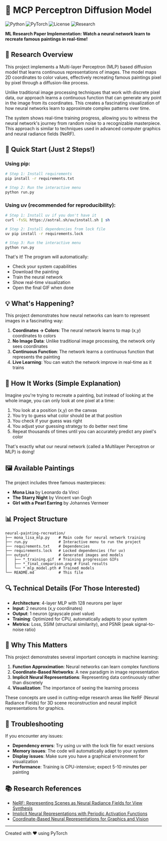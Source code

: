 # 🎨 MCP Perceptron Diffusion Model

![Python](https://img.shields.io/badge/Python-3.8+-blue.svg)
![PyTorch](https://img.shields.io/badge/PyTorch-2.1+-red.svg)
![License](https://img.shields.io/badge/License-MIT-yellow.svg)
![Research](https://img.shields.io/badge/Research-Implementation-brightgreen.svg)

**ML Research Paper Implementation: Watch a neural network learn to recreate famous paintings in real-time!**

## 📑 Research Overview

This project implements a Multi-layer Perceptron (MLP) based diffusion model that learns continuous representations of images. The model maps 2D coordinates to color values, effectively recreating famous paintings pixel by pixel through a diffusion-like process.

Unlike traditional image processing techniques that work with discrete pixel data, our approach learns a continuous function that can generate any point in the image from its coordinates. This creates a fascinating visualization of how neural networks learn to approximate complex patterns over time.

The system shows real-time training progress, allowing you to witness the neural network's journey from random noise to a recognizable masterpiece. This approach is similar to techniques used in advanced computer graphics and neural radiance fields (NeRF).

## 🚀 Quick Start (Just 2 Steps!)

### Using pip:
```bash
# Step 1: Install requirements
pip install -r requirements.txt

# Step 2: Run the interactive menu
python run.py
```

### Using uv (recommended for reproducibility):
```bash
# Step 1: Install uv if you don't have it
curl -fsSL https://astral.sh/uv/install.sh | sh

# Step 2: Install dependencies from lock file
uv pip install -r requirements.lock

# Step 3: Run the interactive menu
python run.py
```

That's it! The program will automatically:
- Check your system capabilities
- Download the painting
- Train the neural network
- Show real-time visualization
- Open the final GIF when done

## 💡 What's Happening?

This project demonstrates how neural networks can learn to represent images in a fascinating way:

1. **Coordinates → Colors**: The neural network learns to map (x,y) coordinates to colors
2. **No Image Data**: Unlike traditional image processing, the network only sees coordinates
3. **Continuous Function**: The network learns a continuous function that represents the painting
4. **Live Learning**: You can watch the network improve in real-time as it trains

## 🧠 How It Works (Simple Explanation)

Imagine you're trying to recreate a painting, but instead of looking at the whole image, you can only look at one pixel at a time:

1. You look at a position (x,y) on the canvas
2. You try to guess what color should be at that position
3. You check if your guess was right
4. You adjust your guessing strategy to do better next time
5. Repeat thousands of times until you can accurately predict any pixel's color

That's exactly what our neural network (called a Multilayer Perceptron or MLP) is doing!

## 🖼️ Available Paintings

The project includes three famous masterpieces:

- **Mona Lisa** by Leonardo da Vinci
- **The Starry Night** by Vincent van Gogh
- **Girl with a Pearl Earring** by Johannes Vermeer

## 📊 Project Structure

```
neural-painting-recreation/
├── mona_lisa_mlp.py    # Main code for neural network training
├── run.py              # Interactive menu to run the project
├── requirements.txt    # Dependencies
├── requirements.lock   # Locked dependencies (for uv)
├── output/             # Generated images and models
│   ├── *_training.gif  # Training progression GIFs
│   ├── *_final_comparison.png # Final results
│   └── *_mlp_model.pth # Trained models
└── README.md           # This file
```

## 🔍 Technical Details (For Those Interested)

- **Architecture**: 4-layer MLP with 128 neurons per layer
- **Input**: 2 neurons (x,y coordinates)
- **Output**: 1 neuron (grayscale pixel value)
- **Training**: Optimized for CPU, automatically adapts to your system
- **Metrics**: Loss, SSIM (structural similarity), and PSNR (peak signal-to-noise ratio)

## 📝 Why This Matters

This project demonstrates several important concepts in machine learning:

1. **Function Approximation**: Neural networks can learn complex functions
2. **Coordinate-Based Networks**: A new paradigm in image representation
3. **Implicit Neural Representations**: Representing data continuously rather than discretely
4. **Visualization**: The importance of seeing the learning process

These concepts are used in cutting-edge research areas like NeRF (Neural Radiance Fields) for 3D scene reconstruction and neural implicit representations for graphics.

## 🔧 Troubleshooting

If you encounter any issues:

- **Dependency errors**: Try using uv with the lock file for exact versions
- **Memory issues**: The code will automatically adapt to your system
- **Display issues**: Make sure you have a graphical environment for visualization
- **Performance**: Training is CPU-intensive; expect 5-10 minutes per painting

## 📚 Research References

- [NeRF: Representing Scenes as Neural Radiance Fields for View Synthesis](https://arxiv.org/abs/2003.08934)
- [Implicit Neural Representations with Periodic Activation Functions](https://arxiv.org/abs/2006.09661)
- [Coordinate-Based Neural Representations for Graphics and Vision](https://www.cs.cmu.edu/~aayushb/SIREN/)

---

Created with ❤️ using PyTorch